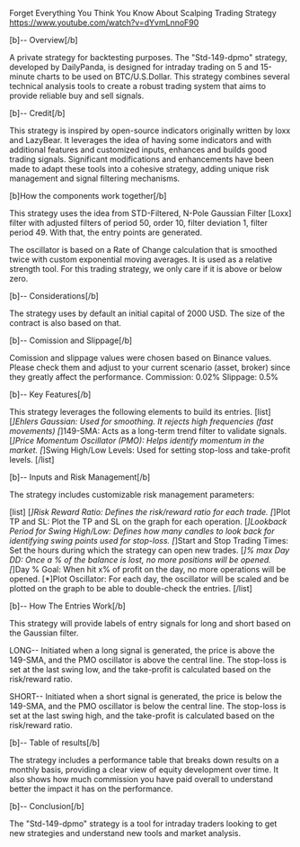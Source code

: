 Forget Everything You Think You Know About Scalping Trading Strategy
https://www.youtube.com/watch?v=dYvmLnnoF90

[b]-- Overview[/b]

A private strategy for backtesting purposes.
The "Std-149-dpmo" strategy, developed by DailyPanda, is designed for intraday trading on 5 and 15-minute charts to be used on BTC/U.S.Dollar. This strategy combines several technical analysis tools to create a robust trading system that aims to provide reliable buy and sell signals.

[b]-- Credit[/b]

This strategy is inspired by open-source indicators originally written by loxx and LazyBear. It leverages the idea of having some indicators and with additional features and customized inputs, enhances and builds good trading signals. Significant modifications and enhancements have been made to adapt these tools into a cohesive strategy, adding unique risk management and signal filtering mechanisms.

[b]How the components work together[/b]

This strategy uses the idea from STD-Filtered, N-Pole Gaussian Filter [Loxx] filter with adjusted filters of period 50, order 10, filter deviation 1, filter period 49. With that, the entry points are generated.

The oscillator is based on a Rate of Change calculation that is smoothed twice with custom exponential moving averages. It is used as a relative strength tool. For this trading strategy, we only care if it is above or below zero.


[b]-- Considerations[/b]

The strategy uses by default an initial capital of 2000 USD. The size of the contract is also based on that.

[b]-- Comission and Slippage[/b]

Comission and slippage values were chosen based on Binance values. Please check them and adjust to your current scenario (asset, broker) since they greatly affect the performance.
Commission: 0.02%
Slippage: 0.5%

[b]-- Key Features[/b]

This strategy leverages the following elements to build its entries.
[list]
[*]Ehlers Gaussian: Used for smoothing. It rejects high frequencies (fast movements)
[*]149-SMA: Acts as a long-term trend filter to validate signals.
[*]Price Momentum Oscillator (PMO): Helps identify momentum in the market.
[*]Swing High/Low Levels: Used for setting stop-loss and take-profit levels.
[/list]


[b]-- Inputs and Risk Management[/b]

The strategy includes customizable risk management parameters:

[list]
[*]Risk Reward Ratio: Defines the risk/reward ratio for each trade.
[*]Plot TP and SL: Plot the TP and SL on the graph for each operation.
[*]Lookback Period for Swing High/Low: Defines how many candles to look back for identifying swing points used for stop-loss.
[*]Start and Stop Trading Times: Set the hours during which the strategy can open new trades.
[*]% max Day DD: Once a % of the balance is lost, no more positions will be opened.
[*]Day % Goal: When hit x% of profit on the day, no more operations will be opened.
[*]Plot Oscillator: For each day, the oscillator will be scaled and be plotted on the graph to be able to double-check the entries.
[/list]

[b]-- How The Entries Work[/b]

This strategy will provide labels of entry signals for long and short based on the Gaussian filter.

LONG-- Initiated when a long signal is generated, the price is above the 149-SMA, and the PMO oscillator is above the central line. The stop-loss is set at the last swing low, and the take-profit is calculated based on the risk/reward ratio.

SHORT-- Initiated when a short signal is generated, the price is below the 149-SMA, and the PMO oscillator is below the central line. The stop-loss is set at the last swing high, and the take-profit is calculated based on the risk/reward ratio.

[b]-- Table of results[/b]

The strategy includes a performance table that breaks down results on a monthly basis, providing a clear view of equity development over time.
It also shows how much commission you have paid overall to understand better the impact it has on the performance.

[b]-- Conclusion[/b]

The "Std-149-dpmo" strategy is a tool for intraday traders looking to get new strategies and understand new tools and market analysis.